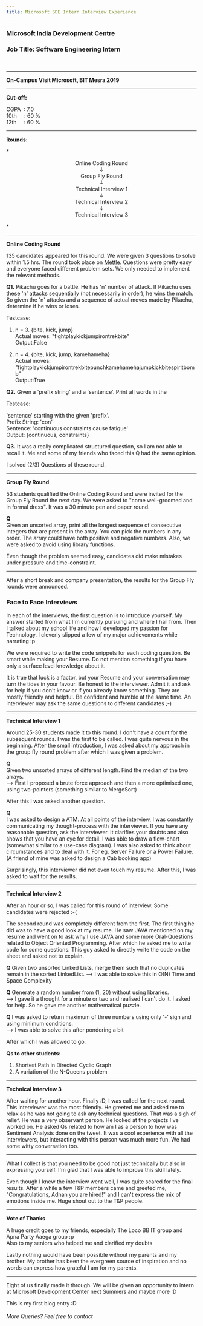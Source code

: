 ```yaml
---
title: Microsoft SDE Intern Interview Experience
---
```

### Microsoft India Development Centre
### Job Title: Software Engineering Intern
<!--break-->
<br>

---------------------------------------

**On-Campus Visit Microsoft, BIT Mesra 2019**

---------------------------------------

**Cut-off:**

CGPA&nbsp;&nbsp;:	7.0<br>
10th&nbsp;&nbsp;&nbsp;&nbsp;&nbsp;:	60 %<br>
12th&nbsp;&nbsp;&nbsp;&nbsp;&nbsp;:	60 %<br>


---------------------------------------

**Rounds:**

*<center>
Online Coding Round<br>
&darr;<br>
Group Fly Round<br>
&darr;<br>
Technical Interview 1<br>
&darr;<br>
Technical Interview 2<br>
&darr;<br>
Technical Interview 3<br>
</center>*


---------------------------------------


**Online Coding Round**

135 candidates appeared for this round. We were given 3 questions to solve within 1.5 hrs. The round took place on [Mettle](https://mettl.com/). Questions were pretty easy and everyone faced different problem sets. We only needed to implement the relevant methods.

**Q1.** Pikachu goes for a battle. He has 'n' number of attack. If Pikachu uses these 'n' attacks sequentially (not necessarily in order), he wins the match. So given the 'n' attacks and a sequence of actual moves made by Pikachu, determine if he wins or loses.

Testcase:

1. n = 3. {bite, kick, jump}<br>Actual moves: "fightplaykickjumpirontrekbite"<br>Output:False

2. n = 4. {bite, kick, jump, kamehameha}<br> Actual moves: "fightplaykickjumpirontrekbitepunchkamehamehajumpkickbitespiritbomb"<br>Output:True

**Q2.** Given a 'prefix string' and a 'sentence'. Print all words in the 

Testcase:

'sentence' starting with the given 'prefix'.<br>Prefix String: 'con'<br>Sentence: 'continuous constraints cause fatigue'<br>Output: {continuous, constraints}

**Q3.** It was a really complicated structured question, so I am not able to recall it. Me and some of my friends who faced this Q had the same opinion.


I solved (2/3) Questions of these round.


---------------------------------------
**Group Fly Round**

53 students qualified the Online Coding Round and were invited for the Group Fly Round the next day. We were asked to "come well-groomed and in formal dress". It was a 30 minute pen and paper round.

**Q**<br>Given an unsorted array, print all the longest sequence of consecutive integers that are present in the array. You can pick the numbers in any order. The array could have both positive and negative numbers. Also, we were asked to avoid using library functions.

Even though the problem seemed easy, candidates did make mistakes under pressure and time-constraint.

---------------------------------------

After a short break and company presentation, the results for the Group Fly rounds were announced.


### Face to Face Interviews

In each of the interviews, the first question is to introduce yourself. My answer started from what I'm currently pursuing and where I hail from. Then I talked about my school life and how I developed my passion for Technology. I cleverly slipped a few of my major achievements while narrating :p<br>

We were required to write the code snippets for each coding question. Be smart while making your Resume. Do not mention something if you have only a surface level knowledge about it.


It is true that luck is a factor, but your Resume and your conversation may turn the tides in your favour. Be honest to the interviewer. Admit it and ask for help if you don't know or if you already know something. They are mostly friendly and helpful. Be confident and humble at the same time. An interviewer may ask the same questions to different candidates ;-)


---------------------------------------
**Technical Interview 1**

Around 25-30 students made it to this round. I don't have a count for the subsequent rounds. I was the first to be called. I was quite nervous in the beginning. After the small introduction, I was asked about my approach in the group fly round problem after which I was given a problem.

**Q**<br> Given two unsorted arrays of different length. Find the median of the two arrays.
<br>
--> First I proposed a brute force approach and then a more optimised one, using two-pointers (something similar to MergeSort)

After this I was asked another question.

**Q**<br> I was asked to design a ATM. At all points of the interview, I was constantly communicating my thought-process with the interviewer. If you have any reasonable question, ask the interviewer. It clarifies your doubts and also shows that you have an eye for detail. I was able to draw a flow-chart (somewhat similar to a use-case diagram). I was also asked to think about circumstances and to deal with it. For eg. Server Failure or a Power Failure.
<br>(A friend of mine was asked to design a Cab booking app)

Surprisingly, this interviewer did not even touch my resume. After this, I was asked to wait for the results.

---------------------------------------
**Technical Interview 2**

After an hour or so, I was called for this round of interview. Some candidates were rejected :-(

The second round was completely different from the first. The first thing he did was to have a good look at my resume. He saw JAVA mentioned on my resume and went on to ask why I use JAVA and some more Oral-Questions related to Object Oriented Programming. After which he asked me to write code for some questions. This guy asked to directly write the code on the sheet and asked not to explain.

**Q** Given two unsorted Linked Lists, merge them such that no duplicates remain in the sorted LinkedList.
--> I was able to solve this in O(N) Time and Space Complexity

**Q** Generate a random number from (1, 20) without using libraries.<br>
--> I gave it a thought for a minute or two and realised I can't do it. I asked for help. So he gave me another mathematical puzzle.

**Q** I was asked to return maximum of three numbers using only '-' sign and using minimum conditions.<br>
--> I was able to solve this after pondering a bit

After which I was allowed to go.

**Qs to other students:**

1. Shortest Path in Directed Cyclic Graph
2. A variation of the N-Queens problem

---------------------------------------
**Technical Interview 3**

After waiting for another hour. Finally :D, I was called for the next round. This interviewer was the most friendly. He greeted me and asked me to relax as he was not going to ask any technical questions. That was a sigh of relief. He was a very observant person. He looked at the projects I've worked on. He asked Qs related to how am I as a person to how was Sentiment Analysis done on the tweet. It was a cool experience with all the interviewers, but interacting with this person was much more fun. We had some witty conversation too.

---------------------------------------

What I collect is that you need to be good not just technically but also in expressing yourself. I'm glad that I was able to improve this skill lately.

Even though I knew the interview went well, I was quite scared for the final results. After a while a few T&P members came and greeted me, "Congratulations, Adnan you are hired!" and I can't express the mix of emotions inside me. Huge shout out to the T&P people.

---------------------------------------

**Vote of Thanks**

A huge credit goes to my friends, especially The Loco BB IT group and Apna Party Aaega group :p<br>
Also to my seniors who helped me and clarified my doubts

Lastly nothing would have been possible without my parents and my brother. My brother has been the evergreen source of inspiration and no words can express how grateful I am for my parents.

---------------------------------------
Eight of us finally made it through. We will be given an opportunity to intern at Microsoft Development Center next Summers and maybe more :D

This is my first blog entry :D<br><br>
*More Queries? Feel free to contact*
